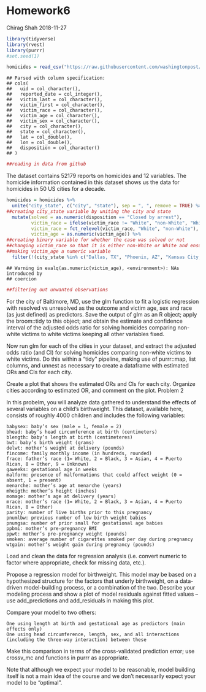 Homework6
================
Chirag Shah
2018-11-27

``` r
library(tidyverse)
library(rvest)
library(purrr)
#set.seed(1)
```

``` r
homicides = read_csv("https://raw.githubusercontent.com/washingtonpost/data-homicides/master/homicide-data.csv")
```

    ## Parsed with column specification:
    ## cols(
    ##   uid = col_character(),
    ##   reported_date = col_integer(),
    ##   victim_last = col_character(),
    ##   victim_first = col_character(),
    ##   victim_race = col_character(),
    ##   victim_age = col_character(),
    ##   victim_sex = col_character(),
    ##   city = col_character(),
    ##   state = col_character(),
    ##   lat = col_double(),
    ##   lon = col_double(),
    ##   disposition = col_character()
    ## )

``` r
##reading in data from github 
```

The dataset contains 52179 reports on homicides and 12 variables. The homicide information contained in this dataset shows us the data for homicides in 50 US cities for a decade.

``` r
homicides = homicides %>% 
  unite("city_state", c("city", "state"), sep = ", ", remove = TRUE) %>% 
##creating city_state variable by uniting the city and state 
  mutate(solved = as.numeric(disposition == "Closed by arrest"), 
         victim_race = ifelse(victim_race != "White", "non-White", "White"),  
         victim_race = fct_relevel(victim_race, "White", "non-White"),
         victim_age = as.numeric(victim_age)) %>% 
##creating binary variable for whether the case was solved or not
##changing victim_race so that it is either non-White or White and ensuring White is the reference group
##making victim_age a numeric variable
  filter(!(city_state %in% c("Dallas, TX", "Phoenix, AZ", "Kansas City, MO", "Tulsa, AL")))
```

    ## Warning in evalq(as.numeric(victim_age), <environment>): NAs introduced by
    ## coercion

``` r
##filtering out unwanted observations
```

For the city of Baltimore, MD, use the glm function to fit a logistic regression with resolved vs unresolved as the outcome and victim age, sex and race (as just defined) as predictors. Save the output of glm as an R object; apply the broom::tidy to this object; and obtain the estimate and confidence interval of the adjusted odds ratio for solving homicides comparing non-white victims to white victims keeping all other variables fixed.

Now run glm for each of the cities in your dataset, and extract the adjusted odds ratio (and CI) for solving homicides comparing non-white victims to white victims. Do this within a “tidy” pipeline, making use of purrr::map, list columns, and unnest as necessary to create a dataframe with estimated ORs and CIs for each city.

Create a plot that shows the estimated ORs and CIs for each city. Organize cities according to estimated OR, and comment on the plot. Problem 2

In this probelm, you will analyze data gathered to understand the effects of several variables on a child’s birthweight. This dataset, available here, consists of roughly 4000 children and includes the following variables:

    babysex: baby’s sex (male = 1, female = 2)
    bhead: baby’s head circumference at birth (centimeters)
    blength: baby’s length at birth (centimeteres)
    bwt: baby’s birth weight (grams)
    delwt: mother’s weight at delivery (pounds)
    fincome: family monthly income (in hundreds, rounded)
    frace: father’s race (1= White, 2 = Black, 3 = Asian, 4 = Puerto Rican, 8 = Other, 9 = Unknown)
    gaweeks: gestational age in weeks
    malform: presence of malformations that could affect weight (0 = absent, 1 = present)
    menarche: mother’s age at menarche (years)
    mheigth: mother’s height (inches)
    momage: mother’s age at delivery (years)
    mrace: mother’s race (1= White, 2 = Black, 3 = Asian, 4 = Puerto Rican, 8 = Other)
    parity: number of live births prior to this pregnancy
    pnumlbw: previous number of low birth weight babies
    pnumgsa: number of prior small for gestational age babies
    ppbmi: mother’s pre-pregnancy BMI
    ppwt: mother’s pre-pregnancy weight (pounds)
    smoken: average number of cigarettes smoked per day during pregnancy
    wtgain: mother’s weight gain during pregnancy (pounds)

Load and clean the data for regression analysis (i.e. convert numeric to factor where appropriate, check for missing data, etc.).

Propose a regression model for birthweight. This model may be based on a hypothesized structure for the factors that underly birthweight, on a data-driven model-building process, or a combination of the two. Describe your modeling process and show a plot of model residuals against fitted values – use add\_predictions and add\_residuals in making this plot.

Compare your model to two others:

    One using length at birth and gestational age as predictors (main effects only)
    One using head circumference, length, sex, and all interactions (including the three-way interaction) between these

Make this comparison in terms of the cross-validated prediction error; use crossv\_mc and functions in purrr as appropriate.

Note that although we expect your model to be reasonable, model building itself is not a main idea of the course and we don’t necessarily expect your model to be “optimal”.
